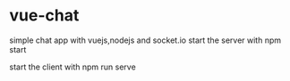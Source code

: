 # vue-chat
simple chat app with vuejs,nodejs and socket.io
start the server with npm start

start the client with npm run serve

